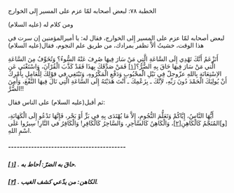   الخطبة  ٧٨: لبعض أصحابه لمّا عزم على المسير إِلى الخوارج	

ومن كلام له (عليه السلام)

لبعض أصحابه لمّا عزم على المسير إِلى الخوارج، فقال له: يا  أميرالمؤمنين إن سرت في هذا الوقت، خشيتُ ألاَّ تظفر بمرادك، من طريق علم  النجوم، فقال(عليه السلام)

أَتَزْعَمُ أَنَّكَ تَهْدِي إِلَى السَّاعَةِ الَّتِي مَنْ  سَارَ فِيهَا صُرِفَ عَنْهُ السُّوءُ؟ وَتُخَوِّفُ مِنَ السَّاعَةِ الَّتي  مَنْ سَارَ فِيهَا حَاقَ بِهِ الضُّرُّ؟[[١\]](https://arabic.balaghah.net/node/527#_ftn1) فَمَنْ صَدَّقَكَ بِهذَا فَقَدْ كَذَّبَ الْقُرْآنَ، وَاسْتَغْنَى عَنِ  الاِسْتِعَانَةِ بِاللهِ عزّوجلّ فِي نَيْلِ الَْمحْبُوبِ وَدَفْعِ  الْمَكْرُوهِ، وَتَبْتَغِي في قوْلِكَ لِلْعَامِلِ بِأَمْرِكَ أَنْ  يُولِيَكَ الْحَمْدَ دُونَ رَبِّهِ، لاَِنَّكَ ـ بِزَعْمِكَ ـ أَنْتَ  هَدَيْتَهُ إِلَى السَّاعَةِ الَّتِي نَالَ فِيهَا النَّفْعَ، وَأَمِنَ  الضُّرَّ!!

ثم أقبل(عليه السلام) على الناس فقال:

أَيُّهَا النَّاسُ، إِيَّاكُمْ وَتَعَلُّمَ النُّجُومِ،  إِلاَّ مَا يُهْتَدَى بِهِ في بَرٍّ أَوْ بَحْر، فَإِنَّهَا تَدْعُو إِلَى  الْكَهَانَةِ، [و]المُنَجَّمُ كَالْكَاهِنِ[[٢\]](https://arabic.balaghah.net/node/527#_ftn2)، وَالْكَاهِنُ كَالسَّاحِرِ، وَالسَّاحِرُ كَالْكَافِرِ! وَالْكَافِرُ في النَّارِ! سِيرُوا عَلَى اسْمِ اللهِ.

##### -----------------------------------------

##### [[١\]](https://arabic.balaghah.net/node/527#_ftnref1) . حاقَ به الضرّ: أحاط به.

##### [[٢\]](https://arabic.balaghah.net/node/527#_ftnref2) . الكاهن: من يدّعي كشف الغيب. 
